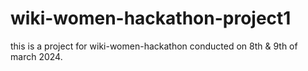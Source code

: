 # wiki-women-hackathon-project1
this is a project for wiki-women-hackathon conducted on 8th &amp; 9th of march 2024. 
